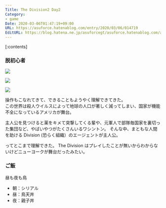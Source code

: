 ```yaml
---
Title: The Division2 Day2
Category:
- game
Date: 2020-03-06T01:47:19+09:00
URL: https://asuforce.hatenablog.com/entry/2020/03/06/014719
EditURL: https://blog.hatena.ne.jp/asuforcegt/asuforce.hatenablog.com/atom/entry/26006613530658187
---
```


[:contents]

###  脱初心者

<span itemtype="http://schema.org/Photograph" itemscope="itemscope"><img class="magnifiable" src="https://cdn-ak.f.st-hatena.com/images/fotolife/a/asuforcegt/20200807/20200807142129.png" itemprop="image"></span>

<span itemtype="http://schema.org/Photograph" itemscope="itemscope"><img class="magnifiable" src="https://cdn-ak.f.st-hatena.com/images/fotolife/a/asuforcegt/20200807/20200807142121.png" itemprop="image"></span>

<span itemtype="http://schema.org/Photograph" itemscope="itemscope"><img class="magnifiable" src="https://cdn-ak.f.st-hatena.com/images/fotolife/a/asuforcegt/20200807/20200807142138.png" itemprop="image"></span>

操作もこなれてきて、できることもようやく理解できてきた。  
この世界は殺人ウイルスによって地球の人口が著しく減ってしまい、国家が機能不全になっているアメリカが舞台。

主人公を見つけると薬をキメて突撃してくる輩や、元軍人で部隊毎国家を裏切った集団など、やばいやつがたくさんいるワシントン。
そんな中、まともな人間を助ける Division (恐らく組織）のエージェントが主人公。

ってとこまで理解できた。  The Division はプレイしたことが無いからわからないけどニューヨークが舞台だったみたい。

### ご飯

昼も夜も鳥

- 朝：シリアル
- 昼：鳥天丼
- 夜：親子丼
